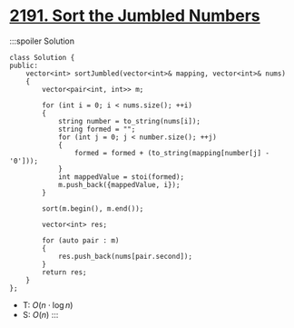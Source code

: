 # [2191\. Sort the Jumbled Numbers](https://leetcode.com/problems/sort-the-jumbled-numbers/)

:::spoiler Solution
```cpp=
class Solution {
public:
    vector<int> sortJumbled(vector<int>& mapping, vector<int>& nums)
    {
        vector<pair<int, int>> m;

        for (int i = 0; i < nums.size(); ++i)
        {
            string number = to_string(nums[i]);
            string formed = "";
            for (int j = 0; j < number.size(); ++j)
            {
                formed = formed + (to_string(mapping[number[j] - '0']));
            }
            int mappedValue = stoi(formed);
            m.push_back({mappedValue, i});
        }

        sort(m.begin(), m.end());
        
        vector<int> res;
        
        for (auto pair : m)
        {
            res.push_back(nums[pair.second]);
        }
        return res;        
    }
};
```
- T: $O(n \cdot \log n)$
- S: $O(n)$
:::
